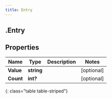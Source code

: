 ```yaml
---
title: Entry
---
```

## .Entry

## Properties

|Name | Type | Description | Notes|
|------------ | ------------- | ------------- | -------------|
| **Value** | **string** |  | [optional] |
| **Count** | **int?** |  | [optional] |
{: class="table table-striped"}


